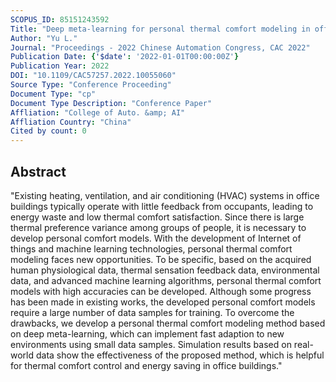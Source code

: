 ```yaml
---
SCOPUS_ID: 85151243592
Title: "Deep meta-learning for personal thermal comfort modeling in office buildings"
Author: "Yu L."
Journal: "Proceedings - 2022 Chinese Automation Congress, CAC 2022"
Publication Date: {'$date': '2022-01-01T00:00:00Z'}
Publication Year: 2022
DOI: "10.1109/CAC57257.2022.10055060"
Source Type: "Conference Proceeding"
Document Type: "cp"
Document Type Description: "Conference Paper"
Affliation: "College of Auto. &amp; AI"
Affliation Country: "China"
Cited by count: 0
---
```


## Abstract
"Existing heating, ventilation, and air conditioning (HVAC) systems in office buildings typically operate with little feedback from occupants, leading to energy waste and low thermal comfort satisfaction. Since there is large thermal preference variance among groups of people, it is necessary to develop personal comfort models. With the development of Internet of things and machine learning technologies, personal thermal comfort modeling faces new opportunities. To be specific, based on the acquired human physiological data, thermal sensation feedback data, environmental data, and advanced machine learning algorithms, personal thermal comfort models with high accuracies can be developed. Although some progress has been made in existing works, the developed personal comfort models require a large number of data samples for training. To overcome the drawbacks, we develop a personal thermal comfort modeling method based on deep meta-learning, which can implement fast adaption to new environments using small data samples. Simulation results based on real-world data show the effectiveness of the proposed method, which is helpful for thermal comfort control and energy saving in office buildings."

